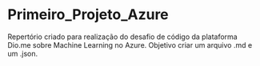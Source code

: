 # Primeiro_Projeto_Azure
Repertório criado para realização do desafio de código da plataforma Dio.me sobre Machine Learning no Azure. Objetivo criar um arquivo .md e um .json.
